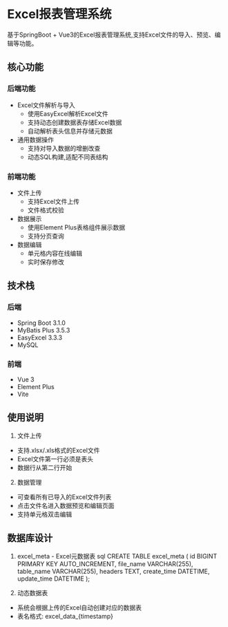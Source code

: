 # Excel报表管理系统

基于SpringBoot + Vue3的Excel报表管理系统,支持Excel文件的导入、预览、编辑等功能。

## 核心功能

### 后端功能
- Excel文件解析与导入
  - 使用EasyExcel解析Excel文件
  - 支持动态创建数据表存储Excel数据
  - 自动解析表头信息并存储元数据
- 通用数据操作
  - 支持对导入数据的增删改查
  - 动态SQL构建,适配不同表结构

### 前端功能
- 文件上传
  - 支持Excel文件上传
  - 文件格式校验
- 数据展示
  - 使用Element Plus表格组件展示数据
  - 支持分页查询
- 数据编辑
  - 单元格内容在线编辑
  - 实时保存修改

## 技术栈

### 后端
- Spring Boot 3.1.0
- MyBatis Plus 3.5.3
- EasyExcel 3.3.3
- MySQL

### 前端
- Vue 3
- Element Plus
- Vite


## 使用说明

1. 文件上传
- 支持.xlsx/.xls格式的Excel文件
- Excel文件第一行必须是表头
- 数据行从第二行开始

2. 数据管理
- 可查看所有已导入的Excel文件列表
- 点击文件名进入数据预览和编辑页面
- 支持单元格双击编辑

## 数据库设计

1. excel_meta - Excel元数据表
   sql
   CREATE TABLE excel_meta (
   id BIGINT PRIMARY KEY AUTO_INCREMENT,
   file_name VARCHAR(255),
   table_name VARCHAR(255),
   headers TEXT,
   create_time DATETIME,
   update_time DATETIME
   );

2. 动态数据表
- 系统会根据上传的Excel自动创建对应的数据表
- 表名格式: excel_data_{timestamp}
